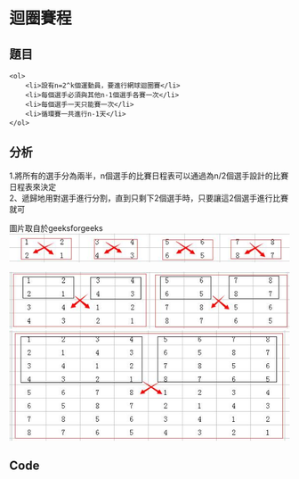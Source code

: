 # 迴圈賽程

          
## 題目
```
<ol>
    <li>設有n=2^k個運動員，要進行網球迴圈賽</li>
    <li>每個選手必須與其他n-1個選手各賽一次</li>
    <li>每個選手一天只能賽一次</li>
    <li>循環賽一共進行n-1天</li>
</ol>
```



## 分析
1.將所有的選手分為兩半，n個選手的比賽日程表可以通過為n/2個選手設計的比賽日程表來決定<br>
2、遞歸地用對選手進行分割，直到只剩下2個選手時，只要讓這2個選手進行比賽就可<br>

圖片取自於geeksforgeeks
<img src = "https://github.com/Eddie02582/Algorithm/blob/master/Algorithm/Divide/Loop%20Schedule/1.png">

<img src = "https://github.com/Eddie02582/Algorithm/blob/master/Algorithm/Divide/Loop%20Schedule/2.png">

<img src = "https://github.com/Eddie02582/Algorithm/blob/master/Algorithm/Divide/Loop%20Schedule/3.png">

## Code

```python

```